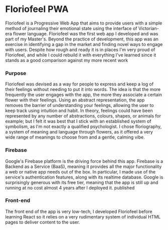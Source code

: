 # Floriofeel PWA
Floriofeel is a Progressive Web App that aims to provide users with a simple method of journaling their emotional state using the interface of Victorian-era flower language.
Floriofeel was the first web app I developed and was part of my Master's. Beyond the practice of development, this app was an exercise in identifying a gap in the market and finding novel ways to engage with users.
Despite how rough and ready it is in places I'm very proud of Floriofeel, and while I could rebuild it with everything I've learned since it stands as a good comparison against my more recent work

### Purpose
Floriofeel was devised as a way for people to express and keep a log of their feelings without needing to put it into words. The idea is that the more frequently the user engages with the app, the more they associate a certain flower with their feelings. Using an abstract representation, the app removes the barrier of understanding your feelings, allowing the user to keep track using intuition and habit.
In theory, feelings could have been represented by any number of abstractions, colours, shapes, or animals for example; but I felt it was best that I stick with an established system of symbolism, as I'm not exactly a qualified psychologist. 
I chose floriography, a system of meaning and language through flowers, as it offered a very wide range of meanings to choose from and a gentle, calming vibe.

### Firebase
Google's Firebase platform is the driving force behind this app. Firebase is a Backend as a Service (BaaS), meaning it provides all the major functionality a web or native app needs out of the box.
In particular, I made use of the service's authentication features, along with its realtime database.
Google is surprisingly generous with its free tier, meaning that the app is still up and running at no cost almost 4 years after I deployed it.
published

### Front-end
The front end of the app is very low-tech, I developed Floriofeel before learning React so it relies on a very rudimentary system of individual HTML pages to deliver content to the user.

